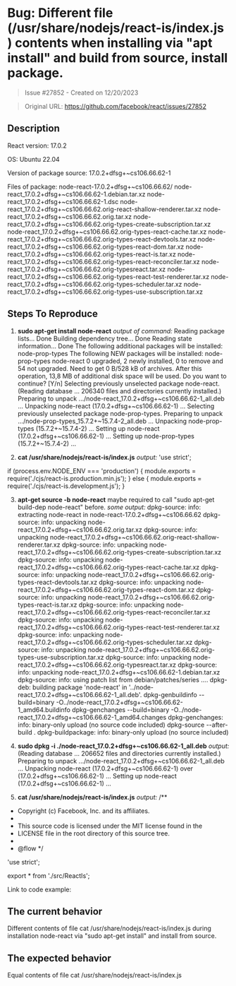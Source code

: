 # Bug: Different file (/usr/share/nodejs/react-is/index.js ) contents when installing via "apt install" and build from source, install package.

> Issue #27852 - Created on 12/20/2023

> Original URL: https://github.com/facebook/react/issues/27852

## Description

<!--
  Please provide a clear and concise description of what the bug is. Include
  screenshots if needed. Please test using the latest version of the relevant
  React packages to make sure your issue has not already been fixed.
-->

React version:
17.0.2

OS: Ubuntu 22.04

Version of package source: 
17.0.2+dfsg+~cs106.66.62-1

Files of package:
node-react-17.0.2+dfsg+~cs106.66.62/
node-react_17.0.2+dfsg+~cs106.66.62-1.debian.tar.xz
node-react_17.0.2+dfsg+~cs106.66.62-1.dsc
node-react_17.0.2+dfsg+~cs106.66.62.orig-react-shallow-renderer.tar.xz
node-react_17.0.2+dfsg+~cs106.66.62.orig.tar.xz
node-react_17.0.2+dfsg+~cs106.66.62.orig-types-create-subscription.tar.xz
node-react_17.0.2+dfsg+~cs106.66.62.orig-types-react-cache.tar.xz
node-react_17.0.2+dfsg+~cs106.66.62.orig-types-react-devtools.tar.xz
node-react_17.0.2+dfsg+~cs106.66.62.orig-types-react-dom.tar.xz
node-react_17.0.2+dfsg+~cs106.66.62.orig-types-react-is.tar.xz
node-react_17.0.2+dfsg+~cs106.66.62.orig-types-react-reconciler.tar.xz
node-react_17.0.2+dfsg+~cs106.66.62.orig-typesreact.tar.xz
node-react_17.0.2+dfsg+~cs106.66.62.orig-types-react-test-renderer.tar.xz
node-react_17.0.2+dfsg+~cs106.66.62.orig-types-scheduler.tar.xz
node-react_17.0.2+dfsg+~cs106.66.62.orig-types-use-subscription.tar.xz

## Steps To Reproduce

1. **sudo apt-get install node-react**
_output of command:_
Reading package lists... Done
Building dependency tree... Done
Reading state information... Done
The following additional packages will be installed:
  node-prop-types
The following NEW packages will be installed:
  node-prop-types node-react
0 upgraded, 2 newly installed, 0 to remove and 54 not upgraded.
Need to get 0 B/528 kB of archives.
After this operation, 13,8 MB of additional disk space will be used.
Do you want to continue? [Y/n] 
Selecting previously unselected package node-react.
(Reading database ... 206340 files and directories currently installed.)
Preparing to unpack .../node-react_17.0.2+dfsg+~cs106.66.62-1_all.deb ...
Unpacking node-react (17.0.2+dfsg+~cs106.66.62-1) ...
Selecting previously unselected package node-prop-types.
Preparing to unpack .../node-prop-types_15.7.2+~15.7.4-2_all.deb ...
Unpacking node-prop-types (15.7.2+~15.7.4-2) ...
Setting up node-react (17.0.2+dfsg+~cs106.66.62-1) ...
Setting up node-prop-types (15.7.2+~15.7.4-2) ...

2. **cat /usr/share/nodejs/react-is/index.js**
_output:_
'use strict';

if (process.env.NODE_ENV === 'production') {
  module.exports = require('./cjs/react-is.production.min.js');
} else {
  module.exports = require('./cjs/react-is.development.js');
}

3. **apt-get source -b node-react** maybe required to call "sudo apt-get build-dep node-react" before.
_some output:_
dpkg-source: info: extracting node-react in node-react-17.0.2+dfsg+~cs106.66.62
dpkg-source: info: unpacking node-react_17.0.2+dfsg+~cs106.66.62.orig.tar.xz
dpkg-source: info: unpacking node-react_17.0.2+dfsg+~cs106.66.62.orig-react-shallow-renderer.tar.xz
dpkg-source: info: unpacking node-react_17.0.2+dfsg+~cs106.66.62.orig-types-create-subscription.tar.xz
dpkg-source: info: unpacking node-react_17.0.2+dfsg+~cs106.66.62.orig-types-react-cache.tar.xz
dpkg-source: info: unpacking node-react_17.0.2+dfsg+~cs106.66.62.orig-types-react-devtools.tar.xz
dpkg-source: info: unpacking node-react_17.0.2+dfsg+~cs106.66.62.orig-types-react-dom.tar.xz
dpkg-source: info: unpacking node-react_17.0.2+dfsg+~cs106.66.62.orig-types-react-is.tar.xz
dpkg-source: info: unpacking node-react_17.0.2+dfsg+~cs106.66.62.orig-types-react-reconciler.tar.xz
dpkg-source: info: unpacking node-react_17.0.2+dfsg+~cs106.66.62.orig-types-react-test-renderer.tar.xz
dpkg-source: info: unpacking node-react_17.0.2+dfsg+~cs106.66.62.orig-types-scheduler.tar.xz
dpkg-source: info: unpacking node-react_17.0.2+dfsg+~cs106.66.62.orig-types-use-subscription.tar.xz
dpkg-source: info: unpacking node-react_17.0.2+dfsg+~cs106.66.62.orig-typesreact.tar.xz
dpkg-source: info: unpacking node-react_17.0.2+dfsg+~cs106.66.62-1.debian.tar.xz
dpkg-source: info: using patch list from debian/patches/series
....
dpkg-deb: building package 'node-react' in '../node-react_17.0.2+dfsg+~cs106.66.62-1_all.deb'.
 dpkg-genbuildinfo --build=binary -O../node-react_17.0.2+dfsg+~cs106.66.62-1_amd64.buildinfo
 dpkg-genchanges --build=binary -O../node-react_17.0.2+dfsg+~cs106.66.62-1_amd64.changes
dpkg-genchanges: info: binary-only upload (no source code included)
 dpkg-source --after-build .
dpkg-buildpackage: info: binary-only upload (no source included)

4. **sudo dpkg -i ./node-react_17.0.2+dfsg+~cs106.66.62-1_all.deb**
_output:_
(Reading database ... 206652 files and directories currently installed.)
Preparing to unpack .../node-react_17.0.2+dfsg+~cs106.66.62-1_all.deb ...
Unpacking node-react (17.0.2+dfsg+~cs106.66.62-1) over (17.0.2+dfsg+~cs106.66.62-1) ...
Setting up node-react (17.0.2+dfsg+~cs106.66.62-1) ...

5. **cat /usr/share/nodejs/react-is/index.js** 
_output:_
/**
 * Copyright (c) Facebook, Inc. and its affiliates.
 *
 * This source code is licensed under the MIT license found in the
 * LICENSE file in the root directory of this source tree.
 *
 * @flow
 */

'use strict';

export * from './src/ReactIs';


<!--
  Your bug will get fixed much faster if we can run your code and it doesn't
  have dependencies other than React. Issues without reproduction steps or
  code examples may be immediately closed as not actionable.
-->

Link to code example:

<!--
  Please provide a CodeSandbox (https://codesandbox.io/s/new), a link to a
  repository on GitHub, or provide a minimal code example that reproduces the
  problem. You may provide a screenshot of the application if you think it is
  relevant to your bug report. Here are some tips for providing a minimal
  example: https://stackoverflow.com/help/mcve.
-->

## The current behavior
Different contents of file cat /usr/share/nodejs/react-is/index.js during installation node-react via "sudo apt-get install" and install from source.

## The expected behavior
Equal contents of file cat /usr/share/nodejs/react-is/index.js
